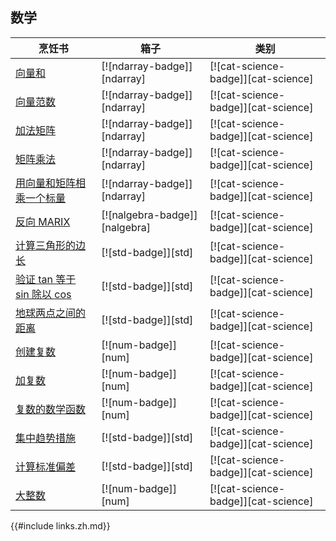 ## 数学

| 烹饪书                                                    | 箱子                          | 类别                                |
| --------------------------------------------------------- | ----------------------------- | ----------------------------------- |
| [向量和][vector-sum]                                      | [![ndarray-badge]][ndarray]   | [![cat-science-badge]][cat-science] |
| [向量范数][vector-norm]                                   | [![ndarray-badge]][ndarray]   | [![cat-science-badge]][cat-science] |
| [加法矩阵][add-matrices]                                  | [![ndarray-badge]][ndarray]   | [![cat-science-badge]][cat-science] |
| [矩阵乘法][multiply-matrices]                             | [![ndarray-badge]][ndarray]   | [![cat-science-badge]][cat-science] |
| [用向量和矩阵相乘一个标量][multiply-scalar-vector-matrix] | [![ndarray-badge]][ndarray]   | [![cat-science-badge]][cat-science] |
| [反向 MARIX][invert-matrix]                               | [![nalgebra-badge]][nalgebra] | [![cat-science-badge]][cat-science] |
| [计算三角形的边长][side-length]                           | [![std-badge]][std]           | [![cat-science-badge]][cat-science] |
| [验证 tan 等于 sin 除以 cos][tan-sin-cos]                 | [![std-badge]][std]           | [![cat-science-badge]][cat-science] |
| [地球两点之间的距离][latitude-longitude]                  | [![std-badge]][std]           | [![cat-science-badge]][cat-science] |
| [创建复数][create-complex]                                | [![num-badge]][num]           | [![cat-science-badge]][cat-science] |
| [加复数][add-complex]                                     | [![num-badge]][num]           | [![cat-science-badge]][cat-science] |
| [复数的数学函数][mathematical-functions]                  | [![num-badge]][num]           | [![cat-science-badge]][cat-science] |
| [集中趋势措施][ex-central-tendency]                       | [![std-badge]][std]           | [![cat-science-badge]][cat-science] |
| [计算标准偏差][ex-standard-deviation]                     | [![std-badge]][std]           | [![cat-science-badge]][cat-science] |
| [大整数][big-integers]                                    | [![num-badge]][num]           | [![cat-science-badge]][cat-science] |

[vector-sum]: science/mathematics/linear_algebra.html#vector-sum
[vector-norm]: science/mathematics/linear_algebra.html#vector-norm
[add-matrices]: science/mathematics/linear_algebra.html#adding-matrices
[multiply-matrices]: science/mathematics/linear_algebra.html#multiplying-matrices
[multiply-scalar-vector-matrix]: science/mathematics/linear_algebra.html#multiply-a-scalar-with-a-vector-with-a-matrix
[invert-matrix]: science/mathematics/linear_algebra.html#invert-matrix
[side-length]: science/mathematics/trigonometry.html#calculating-the-side-length-of-a-triangle
[tan-sin-cos]: science/mathematics/trigonometry.html#verifying-tan-is-equal-to-sin-divided-by-cos
[latitude-longitude]: science/mathematics/trigonometry.html#distance-between-two-points-on-the-earth
[create-complex]: science/mathematics/complex_numbers.html#creating-complex-numbers
[add-complex]: science/mathematics/complex_numbers.html#adding-complex-numbers
[mathematical-functions]: science/mathematics/complex_numbers.html#mathematical-functions
[ex-central-tendency]: science/mathematics/statistics.html#measures-of-central-tendency
[ex-standard-deviation]: science/mathematics/statistics.html#standard-deviation
[big-integers]: science/mathematics/miscellaneous.html#big-integers

{{#include links.zh.md}}
